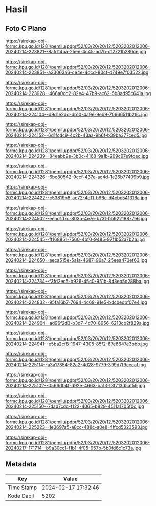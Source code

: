 # Hasil

## Foto C Plano

https://sirekap-obj-formc.kpu.go.id/1281/pemilu/pdpr/52/03/20/20/12/5203202012006-20240214-223821--8afd14ba-25ee-4c45-ad7b-c12721b280ce.jpg

https://sirekap-obj-formc.kpu.go.id/1281/pemilu/pdpr/52/03/20/20/12/5203202012006-20240214-223851--a33063a6-ce4e-4dcd-80cf-d749e7f03522.jpg

https://sirekap-obj-formc.kpu.go.id/1281/pemilu/pdpr/52/03/20/20/12/5203202012006-20240214-223928--466a0cd2-82e4-47b9-ac62-5b8ad95c641a.jpg

https://sirekap-obj-formc.kpu.go.id/1281/pemilu/pdpr/52/03/20/20/12/5203202012006-20240214-224104--d9d1e2dd-db10-4a9e-9eb9-70666511b29c.jpg

https://sirekap-obj-formc.kpu.go.id/1281/pemilu/pdpr/52/03/20/20/12/5203202012006-20240214-224152--6d1fcdc9-4c2b-43aa-9b6f-b39ba377ced5.jpg

https://sirekap-obj-formc.kpu.go.id/1281/pemilu/pdpr/52/03/20/20/12/5203202012006-20240214-224239--84eabb2e-3b0c-4168-9a1b-209c97e9fdec.jpg

https://sirekap-obj-formc.kpu.go.id/1281/pemilu/pdpr/52/03/20/20/12/5203202012006-20240214-224326--6bc80542-9ccf-437e-ac4d-1e26b77409b9.jpg

https://sirekap-obj-formc.kpu.go.id/1281/pemilu/pdpr/52/03/20/20/12/5203202012006-20240214-224422--c53819b8-ae72-4df1-b96c-d4cbc541316a.jpg

https://sirekap-obj-formc.kpu.go.id/1281/pemilu/pdpr/52/03/20/20/12/5203202012006-20240214-224502--eead1d7c-803a-4e7e-b73f-bb92218877e6.jpg

https://sirekap-obj-formc.kpu.go.id/1281/pemilu/pdpr/52/03/20/20/12/5203202012006-20240214-224545--ff168851-7560-4bf0-9485-97f1b52a7b2a.jpg

https://sirekap-obj-formc.kpu.go.id/1281/pemilu/pdpr/52/03/20/20/12/5203202012006-20240214-224650--aeca515e-5a1a-4687-96a7-25eea473ef63.jpg

https://sirekap-obj-formc.kpu.go.id/1281/pemilu/pdpr/52/03/20/20/12/5203202012006-20240214-224734--f3fd2ec5-b926-45c0-951b-8d3eb5d288ba.jpg

https://sirekap-obj-formc.kpu.go.id/1281/pemilu/pdpr/52/03/20/20/12/5203202012006-20240214-224832--95fa16b7-7694-4c69-91e5-bdcbedbf07e4.jpg

https://sirekap-obj-formc.kpu.go.id/1281/pemilu/pdpr/52/03/20/20/12/5203202012006-20240214-224904--ad96f2d3-b3d7-4c70-8956-6213cb2f829a.jpg

https://sirekap-obj-formc.kpu.go.id/1281/pemilu/pdpr/52/03/20/20/12/5203202012006-20240214-224941--e5ba2cf8-1947-4305-85f2-67e6647e3bbb.jpg

https://sirekap-obj-formc.kpu.go.id/1281/pemilu/pdpr/52/03/20/20/12/5203202012006-20240214-225114--a3a17354-82a2-4d28-9779-399d7f9cecaf.jpg

https://sirekap-obj-formc.kpu.go.id/1281/pemilu/pdpr/52/03/20/20/12/5203202012006-20240214-225102--0566d04f-d92e-4663-ba13-f3f713d5af59.jpg

https://sirekap-obj-formc.kpu.go.id/1281/pemilu/pdpr/52/03/20/20/12/5203202012006-20240214-225150--7dad7cdc-f122-4065-b829-4511a1705f0c.jpg

https://sirekap-obj-formc.kpu.go.id/1281/pemilu/pdpr/52/03/20/20/12/5203202012006-20240214-225223--1e3697a5-a8cc-488c-a0e8-4ffcd5323593.jpg

https://sirekap-obj-formc.kpu.go.id/1281/pemilu/pdpr/52/03/20/20/12/5203202012006-20240217-171714--b9a30cc1-f1b1-4f05-957b-5b0fd6c1c73a.jpg


## Metadata

| Key        | Value               |
| ---------- | ------------------- |
| Time Stamp | 2024-02-17 17:32:46 |
| Kode Dapil | 5202                |



